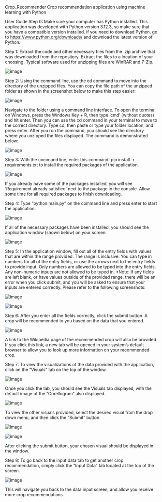 Crop_Recommender
Crop recommendation application using machine learning with Python

User Guide 
Step 0: Make sure your computer has Python installed. This application was developed with Python version 3.12.3, so make sure that you have a compatible version installed. If you need to download Python, go to https://www.python.org/downloads/ and download the latest version of Python.

Step 1: Extract the code and other necessary files from the .zip archive that was downloaded from the repository. Extract the files to a location of your choosing. Typical software used for unzipping files are WinRAR and 7-Zip.
 
![image](https://github.com/charlie-fitzgerald/Crop_Recommender/assets/46912450/bf75e444-92a9-44f6-afa8-40cb44345cec)


Step 2: Using the command line, use the cd command to move into the directory of the unzipped files. You can copy the file path of the unzipped folder as shown in the screenshot below to make this step easier:

![image](https://github.com/charlie-fitzgerald/Crop_Recommender/assets/46912450/45ca7aac-00e4-4e57-b4b9-322f2ba3f948)

 
Navigate to the folder using a command line interface. To open the terminal on Windows, press the Windows Key + R, then type ‘cmd’ (without quotes) and hit enter. Then you can use the cd command in your terminal to move to the correct directory. Type cd, then paste or type your folder location, and press enter. After you run the command, you should see the directory where you unzipped the files displayed. The command is demonstrated below:

![image](https://github.com/charlie-fitzgerald/Crop_Recommender/assets/46912450/d1bd4225-54d8-4ee9-b49a-e21066a86ace)

 
Step 3: With the command line, enter this command: pip install -r requirements.txt to install the required packages of the application.

![image](https://github.com/charlie-fitzgerald/Crop_Recommender/assets/46912450/22d60e1b-b065-494e-91bf-8490680c4887)

 
If you already have some of the packages installed, you will see ‘Requirement already satisfied’ next to the package in the console. Allow some time for all required packages to finish downloading.


Step 4: Type “python main.py” on the command line and press enter to start the application.

![image](https://github.com/charlie-fitzgerald/Crop_Recommender/assets/46912450/a9629a48-070c-435a-8ff0-da495fb3ee76)

 
If all of the necessary packages have been installed, you should see the application window (shown below) on your screen.
 
![image](https://github.com/charlie-fitzgerald/Crop_Recommender/assets/46912450/b33f9feb-6b6d-4a36-8019-210edc5afd6e)


Step 5: In the application window, fill out all of the entry fields with values that are within the range provided. The range is inclusive. You can type in numbers for all of the entry fields, or use the arrows next to the entry fields to provide input. Only numbers are allowed to be typed into the entry fields. Any non-numeric inputs are not allowed to be typed in.
*Note: If any fields are left blank, or have values outside of the provided range, there will be an error when you click submit, and you will be asked to ensure that your inputs are entered correctly. Please refer to the following screenshots:

![image](https://github.com/charlie-fitzgerald/Crop_Recommender/assets/46912450/dbb027ba-9480-4895-91c1-d45a77946b30)

![image](https://github.com/charlie-fitzgerald/Crop_Recommender/assets/46912450/323a1569-2597-4723-aa37-44ff9896c1a6)


Step 6: After you enter all the fields correctly, click the submit button. A crop will be recommended to you based on the data that you entered. 

![image](https://github.com/charlie-fitzgerald/Crop_Recommender/assets/46912450/3e64bf62-b7ce-443e-9b0e-292485127544)

 
A link to the Wikipedia page of the recommended crop will also be provided. If you click this link, a new tab will be opened in your system’s default browser to allow you to look up more information on your recommended crop.

Step 7: To view the visualizations of the data provided with the application, click on the “Visuals” tab on the top of the window.
	 
![image](https://github.com/charlie-fitzgerald/Crop_Recommender/assets/46912450/3e0db7a6-e76e-4e25-9740-344f5d1e8101)

Once you click the tab, you should see the Visuals tab displayed, with the default image of the “Corellogram” also displayed. 
 
![image](https://github.com/charlie-fitzgerald/Crop_Recommender/assets/46912450/ef0c1a85-85d6-4d79-b7e3-0375a9fcd63d)


To view the other visuals provided, select the desired visual from the drop down menu, and then click the “Submit” button.

![image](https://github.com/charlie-fitzgerald/Crop_Recommender/assets/46912450/15160f25-2f20-457d-a463-b7834bfa6a01) 

![image](https://github.com/charlie-fitzgerald/Crop_Recommender/assets/46912450/190a222e-0403-4f28-9e48-5bd5c6c283ea)
 
After clicking the submit button, your chosen visual should be displayed in the window.

Step 8: To go back to the input data tab to get another crop recommendation, simply click the “Input Data” tab located at the top of the screen.

![image](https://github.com/charlie-fitzgerald/Crop_Recommender/assets/46912450/1cc7fecd-d972-4d05-80e4-3449f7db9199)
 
This will navigate you back to the data input screen, and allow you receive more crop recommendations.
